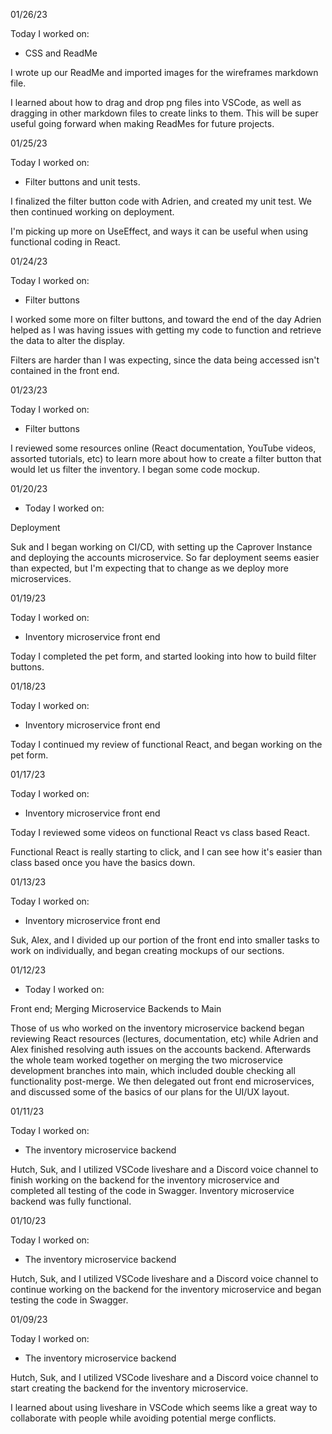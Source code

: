 01/26/23

Today I worked on:

* CSS and ReadMe

I wrote up our ReadMe and imported images for the wireframes markdown file.

I learned about how to drag and drop png files into VSCode, as well as dragging in other markdown files to create links to them.  This will be super useful going forward when making ReadMes for future projects.

01/25/23

Today I worked on:

* Filter buttons and unit tests.

I finalized the filter button code with Adrien, and created my unit test.  We then continued working on deployment.

I'm picking up more on UseEffect, and ways it can be useful when using functional coding in React.

01/24/23

Today I worked on:

* Filter buttons

I worked some more on filter buttons, and toward the end of the day Adrien helped as I was having issues with getting my code to function and retrieve the data to alter the display.

Filters are harder than I was expecting, since the data being accessed isn't contained in the front end.

01/23/23

Today I worked on:

* Filter buttons

I reviewed some resources online (React documentation, YouTube videos, assorted tutorials, etc) to learn more about how to create a filter button that would let us filter the inventory.  I began some code mockup.

01/20/23

* Today I worked on:

Deployment

Suk and I began working on CI/CD, with setting up the Caprover Instance and deploying the accounts microservice.
So far deployment seems easier than expected, but I'm expecting that to change as we deploy more microservices.

01/19/23

Today I worked on:

* Inventory microservice front end

Today I completed the pet form, and started looking into how to build filter buttons.

01/18/23

Today I worked on:

* Inventory microservice front end

Today I continued my review of functional React, and began working on the pet form.

01/17/23

Today I worked on:

* Inventory microservice front end

Today I reviewed some videos on functional React vs class based React.

Functional React is really starting to click, and I can see how it's easier than class based once you have the basics down.

01/13/23

Today I worked on:

* Inventory microservice front end

Suk, Alex, and I divided up our portion of the front end into smaller tasks to work on individually, and began creating mockups of our sections.

01/12/23

* Today I worked on:

Front end; Merging Microservice Backends to Main

Those of us who worked on the inventory microservice backend began reviewing React resources (lectures, documentation, etc) while Adrien and Alex finished resolving auth issues on the accounts backend.  Afterwards the whole team worked together on merging the two microservice development branches into main, which included double checking all functionality post-merge.   We then delegated out front end microservices, and discussed some of the basics of our plans for the UI/UX layout.

01/11/23

Today I worked on:

* The inventory microservice backend

Hutch, Suk, and I utilized VSCode liveshare and a Discord voice channel to finish working on the backend for the inventory microservice and completed all testing of the code in Swagger. Inventory microservice backend was fully functional.

01/10/23

Today I worked on:

* The inventory microservice backend

Hutch, Suk, and I utilized VSCode liveshare and a Discord voice channel to continue working on the backend for the inventory microservice and began testing the code in Swagger.

01/09/23

Today I worked on:

* The inventory microservice backend

Hutch, Suk, and I utilized VSCode liveshare and a Discord voice channel to start creating the backend for the inventory microservice.

I learned about using liveshare in VSCode which seems like a great way to collaborate with people while avoiding potential merge conflicts.

